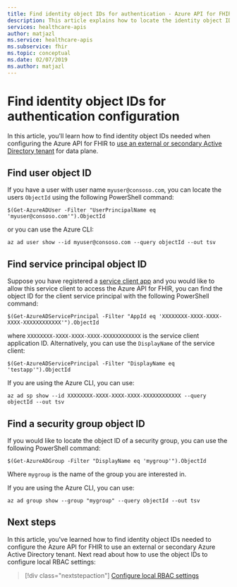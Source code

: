 ```yaml
---
title: Find identity object IDs for authentication - Azure API for FHIR
description: This article explains how to locate the identity object IDs needed to configure authentication for Azure API for FHIR
services: healthcare-apis
author: matjazl
ms.service: healthcare-apis
ms.subservice: fhir
ms.topic: conceptual
ms.date: 02/07/2019
ms.author: matjazl
---
```


# Find identity object IDs for authentication configuration

In this article, you'll learn how to find identity object IDs needed when configuring the Azure API for FHIR to [use an external or secondary Active Directory tenant](configure-local-rbac.md) for data plane.

## Find user object ID

If you have a user with user name `myuser@consoso.com`, you can locate the users `ObjectId` using the following PowerShell command:

```azurepowershell-interactive
$(Get-AzureADUser -Filter "UserPrincipalName eq 'myuser@consoso.com'").ObjectId
```

or you can use the Azure CLI:

```azurecli-interactive
az ad user show --id myuser@consoso.com --query objectId --out tsv
```

## Find service principal object ID

Suppose you have registered a [service client app](register-service-azure-ad-client-app.md) and you would like to allow this service client to access the Azure API for FHIR, you can find the object ID for the client service principal with the following PowerShell command:

```azurepowershell-interactive
$(Get-AzureADServicePrincipal -Filter "AppId eq 'XXXXXXXX-XXXX-XXXX-XXXX-XXXXXXXXXXXX'").ObjectId
```

where `XXXXXXXX-XXXX-XXXX-XXXX-XXXXXXXXXXXX` is the service client application ID. Alternatively, you can use the `DisplayName` of the service client:

```azurepowershell-interactive
$(Get-AzureADServicePrincipal -Filter "DisplayName eq 'testapp'").ObjectId
```

If you are using the Azure CLI, you can use:

```azurecli-interactive
az ad sp show --id XXXXXXXX-XXXX-XXXX-XXXX-XXXXXXXXXXXX --query objectId --out tsv
```

## Find a security group object ID

If you would like to locate the object ID of a security group, you can use the following PowerShell command:

```azurepowershell-interactive
$(Get-AzureADGroup -Filter "DisplayName eq 'mygroup'").ObjectId
```
Where `mygroup` is the name of the group you are interested in.

If you are using the Azure CLI, you can use:

```azurecli-interactive
az ad group show --group "mygroup" --query objectId --out tsv
```

## Next steps

In this article, you've learned how to find identity object IDs needed to configure the Azure API for FHIR to use an external or secondary Azure Active Directory tenant. Next read about how to use the object IDs to configure local RBAC settings:
 
>[!div class="nextstepaction"]
>[Configure local RBAC settings](configure-local-rbac.md)
